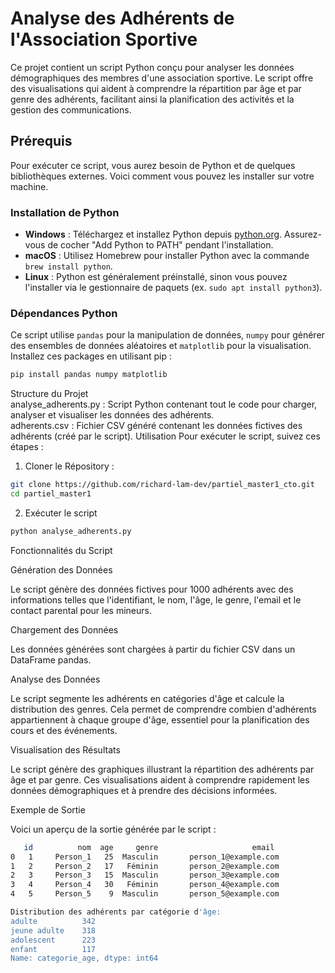 # Analyse des Adhérents de l'Association Sportive

Ce projet contient un script Python conçu pour analyser les données démographiques des membres d'une association sportive. Le script offre des visualisations qui aident à comprendre la répartition par âge et par genre des adhérents, facilitant ainsi la planification des activités et la gestion des communications.

## Prérequis

Pour exécuter ce script, vous aurez besoin de Python et de quelques bibliothèques externes. Voici comment vous pouvez les installer sur votre machine.

### Installation de Python

- **Windows** : Téléchargez et installez Python depuis [python.org](https://www.python.org/downloads/). Assurez-vous de cocher "Add Python to PATH" pendant l'installation.
- **macOS** : Utilisez Homebrew pour installer Python avec la commande `brew install python`.
- **Linux** : Python est généralement préinstallé, sinon vous pouvez l'installer via le gestionnaire de paquets (ex. `sudo apt install python3`).

### Dépendances Python

Ce script utilise `pandas` pour la manipulation de données, `numpy` pour générer des ensembles de données aléatoires et `matplotlib` pour la visualisation. Installez ces packages en utilisant pip :

```bash
pip install pandas numpy matplotlib
```

Structure du Projet  
analyse_adherents.py : Script Python contenant tout le code pour charger, analyser et visualiser les données des adhérents.  
adherents.csv : Fichier CSV généré contenant les données fictives des adhérents (créé par le script).
Utilisation
Pour exécuter le script, suivez ces étapes :

1. Cloner le Répository :
   
```bash
git clone https://github.com/richard-lam-dev/partiel_master1_cto.git
cd partiel_master1
```

2. Exécuter le script

```bash
python analyse_adherents.py
```

Fonctionnalités du Script    

Génération des Données    

Le script génère des données fictives pour 1000 adhérents avec des informations telles que l'identifiant, le nom, l'âge, le genre, l'email et le contact parental pour les mineurs.

Chargement des Données    

Les données générées sont chargées à partir du fichier CSV dans un DataFrame pandas.

Analyse des Données    

Le script segmente les adhérents en catégories d'âge et calcule la distribution des genres. Cela permet de comprendre combien d'adhérents appartiennent à chaque groupe d'âge, essentiel pour la planification des cours et des événements.

Visualisation des Résultats    

Le script génère des graphiques illustrant la répartition des adhérents par âge et par genre. Ces visualisations aident à comprendre rapidement les données démographiques et à prendre des décisions informées.

Exemple de Sortie    

Voici un aperçu de la sortie générée par le script :  

```bash
   id          nom  age     genre                     email
0   1     Person_1   25  Masculin       person_1@example.com
1   2     Person_2   17   Féminin       person_2@example.com
2   3     Person_3   15  Masculin       person_3@example.com
3   4     Person_4   30   Féminin       person_4@example.com
4   5     Person_5    9  Masculin       person_5@example.com

Distribution des adhérents par catégorie d'âge:
adulte          342
jeune adulte    318
adolescent      223
enfant          117
Name: categorie_age, dtype: int64
```

